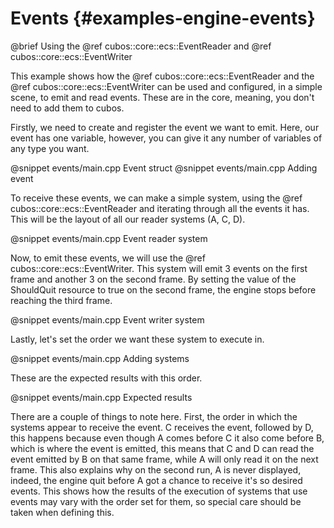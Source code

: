 # Events {#examples-engine-events}

@brief Using the @ref cubos::core::ecs::EventReader and @ref cubos::core::ecs::EventWriter

This example shows how the @ref cubos::core::ecs::EventReader and the @ref cubos::core::ecs::EventWriter can be used and configured, in a simple scene, to emit and read events. These are in the core, meaning, you don't need to add them to cubos.

Firstly, we need to create and register the event we want to emit. Here, our event has one variable, however, you can give it any number of variables of any type you want.

@snippet events/main.cpp Event struct
@snippet events/main.cpp Adding event

To receive these events, we can make a simple system, using the @ref cubos::core::ecs::EventReader and iterating through all the events it has. This will be the layout of all our reader systems (A, C, D).

@snippet events/main.cpp Event reader system

Now, to emit these events, we will use the @ref cubos::core::ecs::EventWriter. This system will emit 3 events on the first frame and another 3 on the second frame. By setting the value of the ShouldQuit resource to true on the second frame, the engine stops before reaching the third frame. 

@snippet events/main.cpp Event writer system

Lastly, let's set the order we want these system to execute in.

@snippet events/main.cpp Adding systems

These are the expected results with this order.

@snippet events/main.cpp Expected results

There are a couple of things to note here. First, the order in which the systems appear to receive the event. C receives the event, followed by D, this happens because even though A comes before C it also come before B, which is where the event is emitted, this means that C and D can read the event emitted by B on that same frame, while A will only read it on the next frame. This also explains why on the second run, A is never displayed, indeed, the engine quit before A got a chance to receive it's so desired events. This shows how the results of the execution of systems that use events may vary with the order set for them, so special care should be taken when defining this.